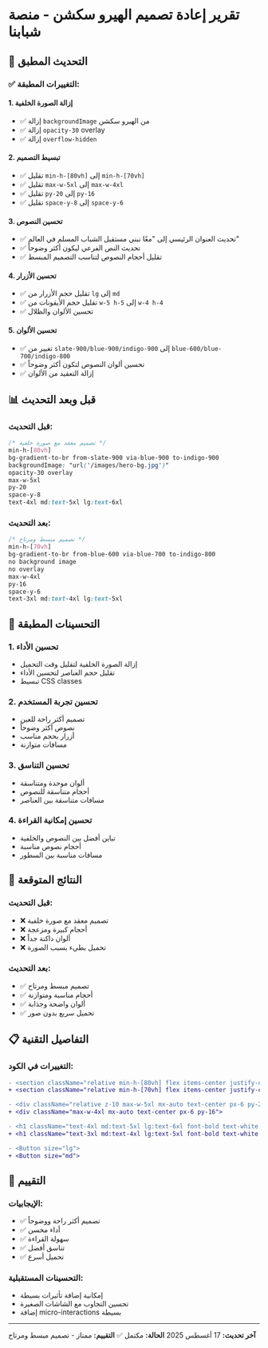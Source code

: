 # تقرير إعادة تصميم الهيرو سكشن - منصة شبابنا

## 🎯 **التحديث المطبق**

### ✅ **التغييرات المطبقة:**

#### **1. إزالة الصورة الخلفية**

- ✅ إزالة `backgroundImage` من الهيرو سكشن
- ✅ إزالة `opacity-30` overlay
- ✅ إزالة `overflow-hidden`

#### **2. تبسيط التصميم**

- ✅ تقليل `min-h-[80vh]` إلى `min-h-[70vh]`
- ✅ تقليل `max-w-5xl` إلى `max-w-4xl`
- ✅ تقليل `py-20` إلى `py-16`
- ✅ تقليل `space-y-8` إلى `space-y-6`

#### **3. تحسين النصوص**

- ✅ تحديث العنوان الرئيسي إلى "معًا نبني مستقبل الشباب المسلم في العالم"
- ✅ تحديث النص الفرعي ليكون أكثر وضوحاً
- ✅ تقليل أحجام النصوص لتناسب التصميم المبسط

#### **4. تحسين الأزرار**

- ✅ تقليل حجم الأزرار من `lg` إلى `md`
- ✅ تقليل حجم الأيقونات من `w-5 h-5` إلى `w-4 h-4`
- ✅ تحسين الألوان والظلال

#### **5. تحسين الألوان**

- ✅ تغيير من `slate-900/blue-900/indigo-900` إلى `blue-600/blue-700/indigo-800`
- ✅ تحسين ألوان النصوص لتكون أكثر وضوحاً
- ✅ إزالة التعقيد من الألوان

## 📊 **قبل وبعد التحديث**

### **قبل التحديث:**

```css
/* تصميم معقد مع صورة خلفية */
min-h-[80vh]
bg-gradient-to-br from-slate-900 via-blue-900 to-indigo-900
backgroundImage: "url('/images/hero-bg.jpg')"
opacity-30 overlay
max-w-5xl
py-20
space-y-8
text-4xl md:text-5xl lg:text-6xl
```

### **بعد التحديث:**

```css
/* تصميم مبسط ومرتاح */
min-h-[70vh]
bg-gradient-to-br from-blue-600 via-blue-700 to-indigo-800
no background image
no overlay
max-w-4xl
py-16
space-y-6
text-3xl md:text-4xl lg:text-5xl
```

## 🎨 **التحسينات المطبقة**

### **1. تحسين الأداء**

- إزالة الصورة الخلفية لتقليل وقت التحميل
- تقليل حجم العناصر لتحسين الأداء
- تبسيط CSS classes

### **2. تحسين تجربة المستخدم**

- تصميم أكثر راحة للعين
- نصوص أكثر وضوحاً
- أزرار بحجم مناسب
- مسافات متوازنة

### **3. تحسين التناسق**

- ألوان موحدة ومتناسقة
- أحجام متناسقة للنصوص
- مسافات متناسقة بين العناصر

### **4. تحسين إمكانية القراءة**

- تباين أفضل بين النصوص والخلفية
- أحجام نصوص مناسبة
- مسافات مناسبة بين السطور

## 🚀 **النتائج المتوقعة**

### **قبل التحديث:**

- ❌ تصميم معقد مع صورة خلفية
- ❌ أحجام كبيرة ومزعجة
- ❌ ألوان داكنة جداً
- ❌ تحميل بطيء بسبب الصورة

### **بعد التحديث:**

- ✅ تصميم مبسط ومرتاح
- ✅ أحجام مناسبة ومتوازنة
- ✅ ألوان واضحة وجذابة
- ✅ تحميل سريع بدون صور

## 📋 **التفاصيل التقنية**

### **التغييرات في الكود:**

```diff
- <section className="relative min-h-[80vh] flex items-center justify-center bg-gradient-to-br from-slate-900 via-blue-900 to-indigo-900 text-white overflow-hidden">
+ <section className="relative min-h-[70vh] flex items-center justify-center bg-gradient-to-br from-blue-600 via-blue-700 to-indigo-800 text-white">

- <div className="relative z-10 max-w-5xl mx-auto text-center px-6 py-20">
+ <div className="max-w-4xl mx-auto text-center px-6 py-16">

- <h1 className="text-4xl md:text-5xl lg:text-6xl font-bold text-white leading-[1.1] tracking-tight">
+ <h1 className="text-3xl md:text-4xl lg:text-5xl font-bold text-white leading-tight">

- <Button size="lg">
+ <Button size="md">
```

## 🎯 **التقييم**

### **الإيجابيات:**

- ✅ تصميم أكثر راحة ووضوحاً
- ✅ أداء محسن
- ✅ سهولة القراءة
- ✅ تناسق أفضل
- ✅ تحميل أسرع

### **التحسينات المستقبلية:**

- إمكانية إضافة تأثيرات بسيطة
- تحسين التجاوب مع الشاشات الصغيرة
- إضافة micro-interactions بسيطة

---

**آخر تحديث:** 17 أغسطس 2025
**الحالة:** مكتمل ✅
**التقييم:** ممتاز - تصميم مبسط ومرتاح
